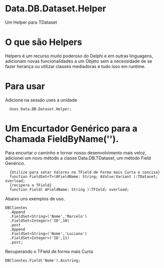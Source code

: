 # Data.DB.Dataset.Helper
Um Helper para TDataset

# O que são Helpers
Helpers é um recurso muito poderoso do Delphi e em outras linguagens, adicionam novas funcionalidades a um Objeto sem a necessidade de se fazer herança ou utilizar classes mediadoras e tudo isso em runtime.

# Para usar

 Adicione na sessão uses a unidade 
```Delphi
  Uses Data.DB.Dataset.Helper;

```

# Um Encurtador Genérico para a Chamada FieldByName('').
 Para encurtar o caminho e tornar nosso desenvolvimento mais veloz, adicionei um novo método a classe Data.DB.TDataset, um método Field<T> Genérico.

 ```Delphi
   {Utilize para setar Valores no TField de Forma mais Curta e concisa}
   function FieldSet<T>(AFieldName: String; AValue:Variant ):TDataset; overload;
   {recipera o TField}
   function Field( AFieldName: String ):TFIeld; overload;
  ```
Abaixo uns exemplos de uso.
```
DBClientes
  .Append
  .FieldSet<String>('Nome','Marcelo')
  .FieldSet<Integer>('ID',10)
  .post
  .Append
  .FieldSet<String>('Nome','Luciana')
  .FieldSet<Integer>('ID',11)
  .post;
```
Recuperando o TField de forma mais Curta 
```
DBClientes.Field('Nome').Asstring;
```  
